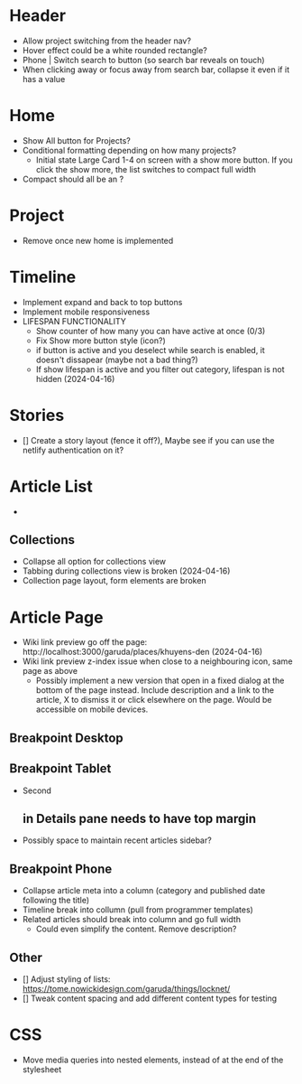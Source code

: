 # Header

- Allow project switching from the header nav?
- Hover effect could be a white rounded rectangle?
- Phone | Switch search to button (so search bar reveals on touch)
- When clicking away or focus away from search bar, collapse it even if it has a value

# Home

- Show All button for Projects?
- Conditional formatting depending on how many projects?
  - Initial state Large Card 1-4 on screen with a show more button. If you click the show more, the list switches to compact full width
- Compact should all be an <a>?

# Project

- Remove once new home is implemented

# Timeline

- Implement expand and back to top buttons
- Implement mobile responsiveness
- LIFESPAN FUNCTIONALITY
  - Show counter of how many you can have active at once (0/3)
  - Fix Show more button style (icon?)
  - if button is active and you deselect while search is enabled, it doesn't dissapear (maybe not a bad thing?)
  - If show lifespan is active and you filter out category, lifespan is not hidden (2024-04-16)

# Stories

- [] Create a story layout (fence it off?), Maybe see if you can use the netlify authentication on it?

# Article List

- 

## Collections 

- Collapse all option for collections view
- Tabbing during collections view is broken (2024-04-16)
- Collection page layout, form elements are broken

# Article Page

- Wiki link preview go off the page: http://localhost:3000/garuda/places/khuyens-den (2024-04-16)
- Wiki link preview z-index issue when close to a neighbouring icon, same page as above
  - Possibly implement a new version that open in a fixed dialog at the bottom of the page instead. Include description and a link to the article, X to dismiss it or click elsewhere on the page. Would be accessible on mobile devices.

## Breakpoint Desktop


## Breakpoint Tablet
- Second <h2> in Details pane needs to have top margin
- Possibly space to maintain recent articles sidebar?

## Breakpoint Phone
- Collapse article meta into a column (category and published date following the title)
- Timeline break into collumn (pull from programmer templates)
- Related articles should break into column and go full width
  - Could even simplify the content. Remove description?

## Other
- [] Adjust styling of lists: https://tome.nowickidesign.com/garuda/things/locknet/
- [] Tweak content spacing and add different content types for testing


# CSS
- Move media queries into nested elements, instead of at the end of the stylesheet


